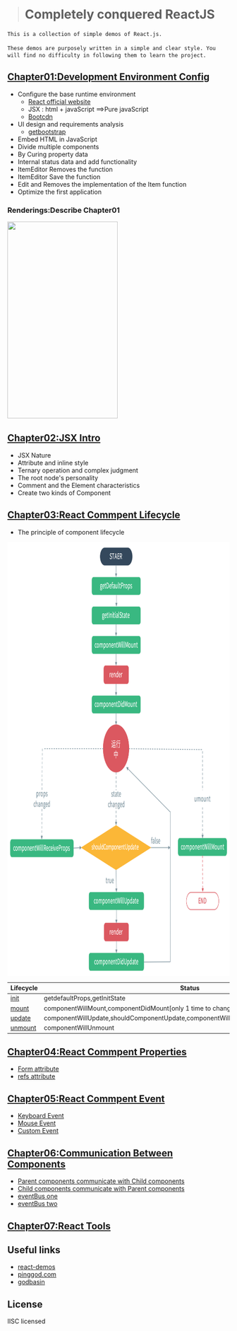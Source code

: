 > # Completely conquered ReactJS

    This is a collection of simple demos of React.js.

    These demos are purposely written in a simple and clear style. You will find no difficulty in following them to learn the project.

## [Chapter01:Development Environment Config](https://github.com/MicroKibaco/ReactStudy/tree/master/Chapter01)
- Configure the base runtime environment
    - [React official website](https://facebook.github.io/react/docs/hello-world.html)
    - JSX : html + javaScript ==>Pure javaScript
    - [Bootcdn](http://www.bootcdn.cn/react/)
- UI design and requirements analysis
    - [getbootstrap](http://getbootstrap.com/)
- Embed HTML in JavaScript
- Divide multiple components
- By Curing property data
- Internal status data and add functionality
- ItemEditor Removes the function
- ItemEditor Save the function
- Edit and Removes the implementation of the Item function
- Optimize the first application

### Renderings:Describe Chapter01
<img src="./docus/images/chapter-one.gif" width="250px" height="445px" />

## [Chapter02:JSX Intro](https://github.com/MicroKibaco/ReactStudy/tree/master/Chapter02)

- JSX Nature
- Attribute and inline style
- Ternary operation and complex judgment
- The root node's personality
- Comment and the Element characteristics
- Create two kinds of Component

## [Chapter03:React Commpent Lifecycle](https://github.com/MicroKibaco/ReactStudy/tree/master/Chapter03)
- The principle of component lifecycle

<img src="./docus/images/react-lifecycle.png" width = "934" height = "982" alt="ComponentLifecycle" align=center ></img>

   Lifecycle  | Status
-------- | ---
[init](https://github.com/MicroKibaco/ReactStudy/tree/master/Chapter03/js/app-init.js) | getdefaultProps,getInitState
[mount](https://github.com/MicroKibaco/ReactStudy/tree/master/Chapter03/js/app-mount.js)   | componentWillMount,componentDidMount[only 1 time to change]
[update](https://github.com/MicroKibaco/ReactStudy/tree/master/Chapter03/js/app-update.js)    | componentWillUpdate,shouldComponentUpdate,componentWillReceiveProps,componentDidUpdate
[unmount](https://github.com/MicroKibaco/ReactStudy/tree/master/Chapter03/js/app-unmount.js)      | componentWillUnmount

## [Chapter04:React Commpent Properties](https://github.com/MicroKibaco/ReactStudy/tree/master/Chapter04)
- [Form attribute](https://github.com/MicroKibaco/ReactStudy/tree/master/Chapter04/js/form.js)
- [refs attribute](https://github.com/MicroKibaco/ReactStudy/tree/master/Chapter04/js/ref.js)


## [Chapter05:React Commpent Event](https://github.com/MicroKibaco/ReactStudy/tree/master/Chapter05)
- [Keyboard Event](https://github.com/MicroKibaco/ReactStudy/tree/master/Chapter05/js/keyBoardEvent.js)
- [Mouse Event](https://github.com/MicroKibaco/ReactStudy/tree/master/Chapter05/js/mouseEvent.js)
- [Custom Event](https://github.com/MicroKibaco/ReactStudy/tree/master/Chapter05/js/customEvent.js)

## [Chapter06:Communication Between Components](https://github.com/MicroKibaco/ReactStudy/tree/master/Chapter06)
- [Parent components communicate with Child components](https://github.com/MicroKibaco/ReactStudy/tree/master/Chapter06/js/father2Son.js)
- [Child components communicate with Parent components](https://github.com/MicroKibaco/ReactStudy/tree/master/Chapter06/js/son2Father.js)
- [eventBus one](https://github.com/MicroKibaco/ReactStudy/tree/master/Chapter06/js/eventBus1.js)
- [eventBus two](https://github.com/MicroKibaco/ReactStudy/tree/master/Chapter06/js/eventBus2.js)

## [Chapter07:React Tools](https://github.com/MicroKibaco/ReactStudy/tree/master/Chapter07)


## Useful links
- [react-demos](https://github.com/ruanyf/react-demos)
- [pinggod.com](http://pinggod.com/2015/React-%E7%BB%84%E4%BB%B6%E7%9A%84%E7%94%9F%E5%91%BD%E5%91%A8%E6%9C%9F/)
- [godbasin](https://godbasin.github.io/2016/08/28/react-notes-8-conmunicate-in-react/)


## License
IISC licensed